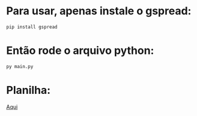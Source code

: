 # Para usar, apenas instale o gspread:
```
pip install gspread
```

# Então rode o arquivo python:
```
py main.py
```

# Planilha:
[Aqui](https://docs.google.com/spreadsheets/d/1QKWucXg-67pLjIF_uJuLFIOXh8upCh8Fo4R-ryZdkUg/edit?usp=sharing)
